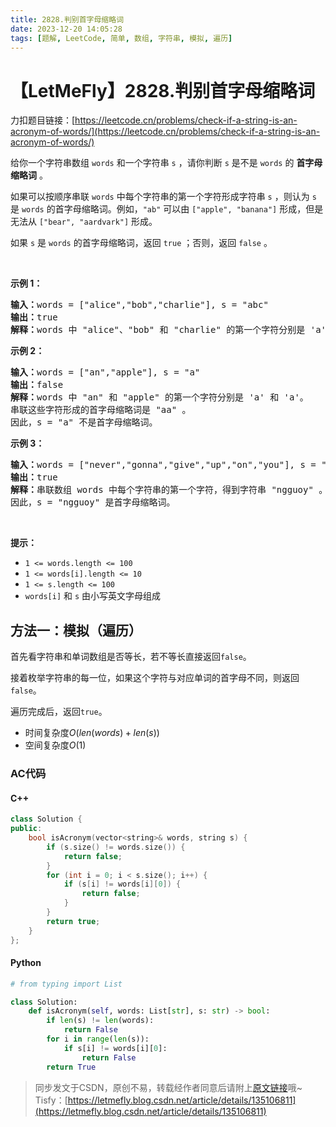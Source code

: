 ```yaml
---
title: 2828.判别首字母缩略词
date: 2023-12-20 14:05:28
tags: [题解, LeetCode, 简单, 数组, 字符串, 模拟, 遍历]
---
```


# 【LetMeFly】2828.判别首字母缩略词

力扣题目链接：[https://leetcode.cn/problems/check-if-a-string-is-an-acronym-of-words/](https://leetcode.cn/problems/check-if-a-string-is-an-acronym-of-words/)

<p>给你一个字符串数组&nbsp;<code>words</code> 和一个字符串 <code>s</code> ，请你判断 <code>s</code> 是不是 <code>words</code> 的 <strong>首字母缩略词</strong> 。</p>

<p>如果可以按顺序串联 <code>words</code> 中每个字符串的第一个字符形成字符串 <code>s</code> ，则认为 <code>s</code> 是 <code>words</code> 的首字母缩略词。例如，<code>"ab"</code> 可以由 <code>["apple", "banana"]</code> 形成，但是无法从 <code>["bear", "aardvark"]</code> 形成。</p>

<p>如果 <code>s</code> 是 <code>words</code> 的首字母缩略词，返回 <code>true</code><em> </em>；否则，返回<em> </em><code>false</code> 。</p>

<p>&nbsp;</p>

<p><strong class="example">示例 1：</strong></p>

<pre>
<strong>输入：</strong>words = ["alice","bob","charlie"], s = "abc"
<strong>输出：</strong>true
<strong>解释：</strong>words 中 "alice"、"bob" 和 "charlie" 的第一个字符分别是 'a'、'b' 和 'c'。因此，s = "abc" 是首字母缩略词。 
</pre>

<p><strong class="example">示例 2：</strong></p>

<pre>
<strong>输入：</strong>words = ["an","apple"], s = "a"
<strong>输出：</strong>false
<strong>解释：</strong>words 中 "an" 和 "apple" 的第一个字符分别是 'a' 和 'a'。
串联这些字符形成的首字母缩略词是 "aa" 。
因此，s = "a" 不是首字母缩略词。
</pre>

<p><strong class="example">示例 3：</strong></p>

<pre>
<strong>输入：</strong>words = ["never","gonna","give","up","on","you"], s = "ngguoy"
<strong>输出：</strong>true
<strong>解释：</strong>串联数组 words 中每个字符串的第一个字符，得到字符串 "ngguoy" 。
因此，s = "ngguoy" 是首字母缩略词。 
</pre>

<p>&nbsp;</p>

<p><strong>提示：</strong></p>

<ul>
	<li><code>1 &lt;= words.length &lt;= 100</code></li>
	<li><code>1 &lt;= words[i].length &lt;= 10</code></li>
	<li><code>1 &lt;= s.length &lt;= 100</code></li>
	<li><code>words[i]</code> 和 <code>s</code> 由小写英文字母组成</li>
</ul>


    
## 方法一：模拟（遍历）

首先看字符串和单词数组是否等长，若不等长直接返回```false```。

接着枚举字符串的每一位，如果这个字符与对应单词的首字母不同，则返回```false```。

遍历完成后，返回```true```。

+ 时间复杂度$O(len(words) + len(s))$
+ 空间复杂度$O(1)$

### AC代码

#### C++

```cpp
class Solution {
public:
    bool isAcronym(vector<string>& words, string s) {
        if (s.size() != words.size()) {
            return false;
        }
        for (int i = 0; i < s.size(); i++) {
            if (s[i] != words[i][0]) {
                return false;
            }
        }
        return true;
    }
};
```

#### Python

```python
# from typing import List

class Solution:
    def isAcronym(self, words: List[str], s: str) -> bool:
        if len(s) != len(words):
            return False
        for i in range(len(s)):
            if s[i] != words[i][0]:
                return False
        return True
```

> 同步发文于CSDN，原创不易，转载经作者同意后请附上[原文链接](https://blog.tisfy.eu.org/2023/12/20/LeetCode%202828.%E5%88%A4%E5%88%AB%E9%A6%96%E5%AD%97%E6%AF%8D%E7%BC%A9%E7%95%A5%E8%AF%8D/)哦~
> Tisfy：[https://letmefly.blog.csdn.net/article/details/135106811](https://letmefly.blog.csdn.net/article/details/135106811)
